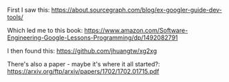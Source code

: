 First I saw this: https://about.sourcegraph.com/blog/ex-googler-guide-dev-tools/

Which led me to this book: https://www.amazon.com/Software-Engineering-Google-Lessons-Programming/dp/1492082791

I then found this: https://github.com/jhuangtw/xg2xg

There's also a paper - maybe it's where it all started?: https://arxiv.org/ftp/arxiv/papers/1702/1702.01715.pdf